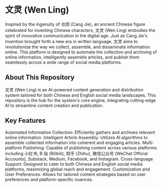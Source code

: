 # 文灵 (Wen Ling)

Inspired by the ingenuity of 仓颉 (Cang Jie), an ancient Chinese figure celebrated for inventing Chinese characters, 文灵 (Wen Ling) embodies the spirit of innovative communication in the digital age. Just as Cang Jie's invention brought forth a new era in written language, 文灵 aims to revolutionize the way we collect, assemble, and disseminate information online. This platform is designed to automate the collection and archiving of online information, intelligently assemble articles, and publish them seamlessly across a wide range of social media platforms.

## About This Repository

文灵 (Wen Ling) is an AI-powered content generation and distribution system tailored for both Chinese and English social media landscapes. This repository is the hub for the system's core engine, integrating cutting-edge AI to streamline content creation and publication.

## Key Features

Automated Information Collection: Efficiently gathers and archives relevant online information.
Intelligent Article Assembly: Utilizes AI algorithms to assemble collected information into coherent and engaging articles.
Multi-platform Publishing: Capable of publishing content across various platforms including 小红书, B 站 (Bilibili), 知乎 (Zhihu), 微信公众号 (WeChat Official Accounts), Substack, Medium, Facebook, and Instagram.
Cross-language Support: Designed to cater to both Chinese and English social media platforms, maximizing global reach and engagement.
Customization and User Preferences: Allows for tailored content strategies based on user preferences and platform-specific nuances.
